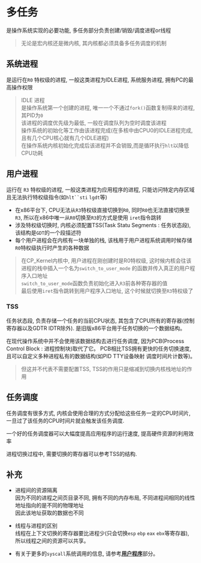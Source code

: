 # 多任务

是操作系统实现的必要功能, 多任务部分负责创建/销毁/调度进程or线程

> 无论是宏内核还是微内核, 其内核都必须具备多任务调度的机制

## 系统进程

是运行在`R0` 特权级的进程, 一般这类进程为IDLE进程, 系统服务进程, 拥有PC的最高操作权限

> IDLE 进程 \
> 是操作系统第一个创建的进程, 唯一一个不通过`fork()`函数复制得来的进程, 其PID为`0` \
> 该进程的调度优先级为最低, 一般在调度队列为空时调度该进程 \
> 操作系统的初始化等工作由该进程完成(在多核中由CPU0的IDLE进程完成,且有几个CPU核心就有几个IDLE进程) \
> 在操作系统内核初始化完成后该进程并不会销毁,而是循环执行`hlt`以降低CPU功耗


## 用户进程

运行在 `R3` 特权级的进程, 一般这类进程为应用程序的进程, 只能访问特定内存区域且无法执行特权级指令(如`hlt``sti` `lgdt`等)

- 在x86平台下, CPU无法从`R3`特权级直接切换到`R0`, 同时`R0`也无法直接切换至`R3`, 所以在x86中唯一从`R0`切换至`R3`的方式是使用
  `iret`指令跳转
- 涉及特权级切换时, 内核必须配置TSS(Task Statu Segments : 任务状态段), 该结构是`GDT`的一个段描述符
- 每个用户进程会在内核有一块单独的栈, 该栈用于用户进程系统调用时候存储`R0`特权级执行时产生的各种数据

> 在CP_Kernel内核中, 用户进程在刚创建时是R0特权级, 这时候内核会往该进程的栈中插入一个名为`switch_to_user_mode`
> 的函数并传入真正的用户程序入口地址 \
> `switch_to_user_mode`函数负责初始化进入`R3`前各种寄存器的值 \
> 最后使用`iret`指令跳转到用户程序入口地址, 这个时候就切换至`R3`特权级了


### TSS

任务状态段, 负责存储一个任务的当前CPU状态, 其包含了CPU所有的寄存器(控制寄存器以及GDTR IDTR除外).
是旧版x86平台用于任务切换的一个数据结构。

在现代操作系统中并不会使用该数据结构去进行任务调度, 因为PCB(Process Control Block : 进程控制块)取代了它。
PCB相比TSS拥有更快的任务切换速度, 且可以自定义多种进程私有的数据结构(如PID TTY设备映射 调度时间片计数等)。

> 但这并不代表不需要配置TSS, TSS的作用只是缩减到切换内核栈地址的作用

## 任务调度

任务调度有很多方式, 内核会使用合理的方式分配给这些任务一定的CPU时间片, 一旦过了该任务的CPU时间片就会触发该任务调度.

一个好的任务调度器可以大幅度提高应用程序的运行速度, 提高硬件资源的利用效率

进程切换过程中, 需要切换的寄存器可以参考TSS的结构.

## 补充

- 进程间的资源隔离 \
  因为不同的进程之间页目录不同, 拥有不同的内存布局, 不同进程间相同的线性地址指向的是不同的物理地址 \
  因此该地址获取的数据也不同

- 线程与进程的区别 \
  线程在上下文切换的寄存器要比进程少(只会切换`esp` `ebp` `eax` `ebx`等寄存器), \
  所以线程之间的资源可以共享。

- 有关于更多的`syscall`系统调用的信息, 请参考[**用户程序**](/教程/正文/项目/MdrOS/application.md)部分。
